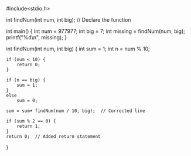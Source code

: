 #include<stdio.h>

int findNum(int num, int big);  // Declare the function

int main() {
	int num = 977977;
	int big = 7;
	int missing = findNum(num, big);
	printf("%d\n", missing);
}

int findNum(int num, int big) {
	int sum = 1;
	int n = num % 10;
	
	if (num < 10) {
		return 0;
	}

	if (n == big) {
		sum = 1;
	}
	else
		sum = 0;

	sum = sum+ findNum(num / 10, big);  // Corrected line

	if (sum % 2 == 0) {
		return 1;
	}
	return 0;  // Added return statement
}
